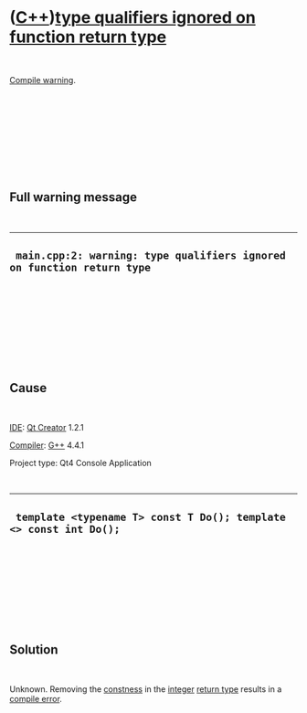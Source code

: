 



 

 

 

 

 

([C++](Cpp.htm))[type qualifiers ignored on function return type](CppCompileWarningTypeQualifiersIgnoredOnFunctionReturnType.htm)
=================================================================================================================================

 

[Compile warning](CppCompileWarning.htm).

 

 

 

 

 

Full warning message
--------------------

 

  -------------------------------------------------------------------------
  ` main.cpp:2: warning: type qualifiers ignored on function return type`
  -------------------------------------------------------------------------

 

 

 

 

 

Cause
-----

 

[IDE](CppIde.htm): [Qt Creator](CppQt.htm) 1.2.1

[Compiler](CppCompiler.htm): [G++](CppGpp.htm) 4.4.1

Project type: Qt4 Console Application

 

  --------------------------------------------------------------------
  ` template <typename T> const T Do(); template <> const int Do();`
  --------------------------------------------------------------------

 

 

 

 

 

Solution
--------

 

Unknown. Removing the [constness](CppConst.htm) in the
[integer](CppInt.htm) [return type](CppReturnType.htm) results in a
[compile error](CppCompileError.htm).

 

 

 

 

 





 



